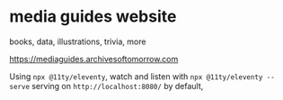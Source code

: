 # media guides website

books, data, illustrations, trivia, more

https://mediaguides.archivesoftomorrow.com

Using `npx @11ty/eleventy`,
watch and listen with `npx @11ty/eleventy --serve`
serving on `http://localhost:8080/` by default,
